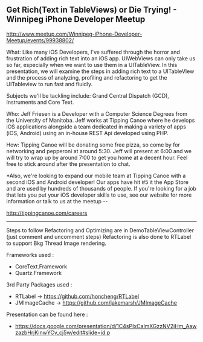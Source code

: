 Get Rich(Text in TableViews) or Die Trying! - Winnipeg iPhone Developer Meetup
-------------------------------------------------

http://www.meetup.com/Winnipeg-iPhone-Developer-Meetup/events/99938802/

What:
Like many iOS Developers, I've suffered through the horror and frustration of adding rich text into an iOS app. UIWebViews can only take us so far, especially when we want to use them in a UITableView. In this presentation, we will examine the steps in adding rich text to a UITableVIew and the process of analyzing, profiling and refactoring to get the UITableview to run fast and fluidly.

Subjects we'll be tackling include: Grand Central Dispatch (GCD), Instruments and Core Text.

Who:
Jeff Friesen is a Developer with a Computer Science Degrees from the University of Manitoba. Jeff works at Tipping Canoe where he develops iOS applications alongside a team dedicated in making a variety of apps (iOS, Android) using an in-house REST Api developed using PHP.

How:
Tipping Canoe will be donating some free pizza, so come by for networking and pepperoni at around 5:30. Jeff will present at 6:00 and we will try to wrap up by around 7:00 to get you home at a decent hour. Feel free to stick around after the presentation to chat.

*Also, we're looking to expand our mobile team at Tipping Canoe with a second iOS and Android developer! Our apps have hit #5 it the App Store and are used by hundreds of thousands of people. If you're looking for a job that lets you put your iOS developer skills to use, see our website for more information or talk to us at the meetup --

http://tippingcanoe.com/careers

-------------------------------------------------

Steps to follow Refactoring and Optimizing are in DemoTableViewController (just comment and uncomment steps)
Refactoring is also done to RTLabel to support Bkg Thread Image rendering.

Frameworks used : 
- CoreText.Framework
- Quartz.Framework

3rd Party Packages used :
- RTLabel -> https://github.com/honcheng/RTLabel
- JMImageCache -> https://github.com/jakemarsh/JMImageCache

Presentation can be found here :
- https://docs.google.com/presentation/d/1C4sPIxCalmXGzzNV2jHm_AawzazbHrjKinwYCv_cj5w/edit#slide=id.p




